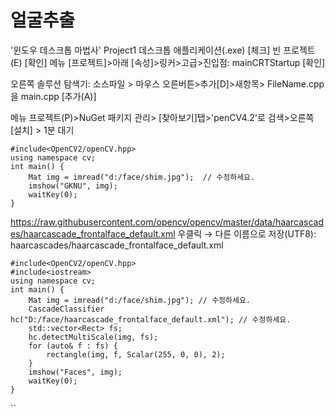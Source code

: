 # 얼굴추출

'윈도우 데스크톱 마법사'   Project1
데스크톱 애플리케이션(.exe)
[체크] 빈 프로젝트(E) [확인]
메뉴 [프로젝트]>아래 [속성]>링커>고급>진입점: mainCRTStartup [확인]

오른쪽 솔루션 탐색기: 
소스파일 > 마우스 오른버튼>추가[D]>새항목>
FileName.cpp을 main.cpp [추가(A)]

메뉴 프로젝트(P)>NuGet 패키지 관리> [찾아보기]탭>'penCV4.2'로 검색>오른쪽 [설치] > 1분 대기

```
#include<OpenCV2/openCV.hpp>
using namespace cv;
int main() {
	Mat img = imread("d:/face/shim.jpg");  // 수정하세요.
	imshow("GKNU", img);
	waitKey(0);
}
```

https://raw.githubusercontent.com/opencv/opencv/master/data/haarcascades/haarcascade_frontalface_default.xml
우클릭 → 다른 이름으로 저장(UTF8): haarcascades/haarcascade_frontalface_default.xml

```
#include<OpenCV2/openCV.hpp>
#include<iostream>
using namespace cv;
int main() {
	Mat img = imread("d:/face/shim.jpg"); // 수정하세요.
	CascadeClassifier hc("D:/face/haarcascade_frontalface_default.xml"); // 수정하세요.
	std::vector<Rect> fs;
	hc.detectMultiScale(img, fs);
	for (auto& f : fs) {
		rectangle(img, f, Scalar(255, 0, 0), 2);
	}
	imshow("Faces", img);
	waitKey(0);
}
```
``
